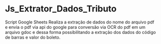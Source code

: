 # Js_Extrator_Dados_Tributo
Script Google Sheets
Realiza a extração de dados do nome do arquivo pdf e envia o pdf via api do google para conversão via OCR do pdf em um arquivo gdoc e dessa forma possibilitando a extração dos dados do código de barras e valor do boleto.
